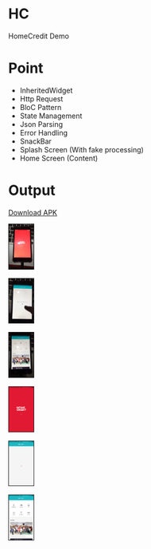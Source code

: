 # HC
HomeCredit Demo


# Point
- InheritedWidget
- Http Request
- BloC Pattern
- State Management 
- Json Parsing
- Error Handling
- SnackBar
- Splash Screen (With fake processing)
- Home Screen (Content)
 
# Output

<a href="https://github.com/opannapo/Flutter-HC/blob/master/output/hc-release-3.apk" target="_blank">Download APK</a>

<a href="https://github.com/opannapo/Flutter-HC/blob/master/output/1.PNG" target="_blank"><img src="https://github.com/opannapo/Flutter-HC/blob/master/output/1.PNG" 
alt="IMAGE ALT TEXT HERE" width="10%" height="10%" border="1" /></a> 


<a href="https://github.com/opannapo/Flutter-HC/blob/master/output/2.PNG" target="_blank"><img src="https://github.com/opannapo/Flutter-HC/blob/master/output/2.PNG" 
alt="IMAGE ALT TEXT HERE" width="10%" height="10%" border="1" /></a> 


<a href="https://github.com/opannapo/Flutter-HC/blob/master/output/3.PNG" target="_blank"><img src="https://github.com/opannapo/Flutter-HC/blob/master/output/3.PNG" 
alt="IMAGE ALT TEXT HERE" width="10%" height="10%" border="1" /></a> 

<a href="https://github.com/opannapo/Flutter-HC/blob/master/output/4.PNG" target="_blank"><img src="https://github.com/opannapo/Flutter-HC/blob/master/output/4.PNG" 
alt="IMAGE ALT TEXT HERE" width="10%" height="10%" border="1" /></a> 

<a href="https://github.com/opannapo/Flutter-HC/blob/master/output/5.PNG" target="_blank"><img src="https://github.com/opannapo/Flutter-HC/blob/master/output/5.PNG" 
alt="IMAGE ALT TEXT HERE" width="10%" height="10%" border="1" /></a> 

<a href="https://github.com/opannapo/Flutter-HC/blob/master/output/6.PNG" target="_blank"><img src="https://github.com/opannapo/Flutter-HC/blob/master/output/6.PNG" 
alt="IMAGE ALT TEXT HERE" width="10%" height="10%" border="1" /></a> 

